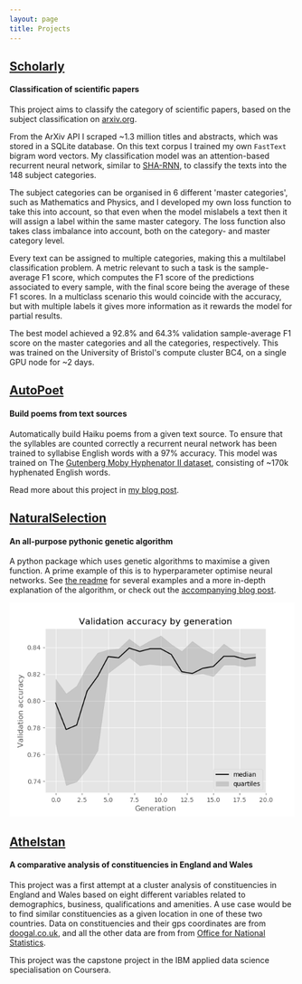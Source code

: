 ```yaml
---
layout: page
title: Projects
---
```


## [Scholarly](https://github.com/saattrupdan/scholarly)
#### Classification of scientific papers

This project aims to classify the category of scientific papers, based on the subject classification on [arxiv.org](https://arxiv.org).

From the ArXiv API I scraped ~1.3 million titles and abstracts, which was stored in a SQLite database. On this text corpus I trained my own `FastText` bigram word vectors. My classification model was an attention-based recurrent neural network, similar to [SHA-RNN](https://arxiv.org/abs/1911.11423), to classify the texts into the 148 subject categories.

The subject categories can be organised in 6 different 'master categories', such as Mathematics and Physics, and I developed my own loss function to take this into account, so that even when the model mislabels a text then it will assign a label within the same master category. The loss function also takes class imbalance into account, both on the category- and master category level.

Every text can be assigned to multiple categories, making this a multilabel classification problem. A metric relevant to such a task is the sample-average F1 score, which computes the F1 score of the predictions associated to every sample, with the final score being the average of these F1 scores. In a multiclass scenario this would coincide with the accuracy, but with multiple labels it gives more information as it rewards the model for partial results.

The best model achieved a 92.8% and 64.3% validation sample-average F1 score on the master categories and all the categories, respectively. This was trained on the University of Bristol's compute cluster BC4, on a single GPU node for ~2 days.


## [AutoPoet](https://github.com/saattrupdan/autopoet)
#### Build poems from text sources

Automatically build Haiku poems from a given text source. To ensure that the syllables are counted correctly a recurrent neural network has been trained to syllabise English words with a 97% accuracy. This model was trained on The [Gutenberg Moby Hyphenator II dataset](http://onlinebooks.library.upenn.edu/webbin/gutbook/lookup?num=3204), consisting of ~170k hyphenated English words.

Read more about this project in [my blog post](https://saattrupdan.github.io/2019-11-11-a-neural-network-that-counts-syllables-in-english-words/).


## [NaturalSelection](https://github.com/saattrupdan/naturalselection)
#### An all-purpose pythonic genetic algorithm

A python package which uses genetic algorithms to maximise a given function. A prime example of this is to hyperparameter optimise neural networks. See [the readme](https://github.com/saattrupdan/naturalselection/blob/master/README.md) for several examples and a more in-depth explanation of the algorithm, or check out the [accompanying blog post](https://saattrupdan.github.io/2019-09-07-naturalselection-easily-evolve-neural-networks/).

![Image showing an example of the evolution of a population](/img/fashion_mnist.png)


## [Athelstan](https://github.com/saattrupdan/athelstan)
#### A comparative analysis of constituencies in England and Wales

This project was a first attempt at a cluster analysis of constituencies in England and Wales based on eight different variables related to demographics, business, qualifications and amenities. A use case would be to find similar constituencies as a given location in one of these two countries. Data on constituencies and their gps coordinates are from [doogal.co.uk](https://www.doogal.co.uk), and all the other data are from from [Office for National Statistics](https://www.ons.gov.uk).

This project was the capstone project in the IBM applied data science specialisation on Coursera.
